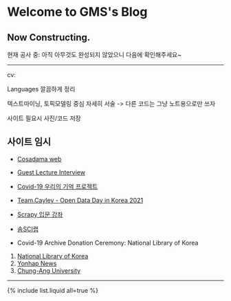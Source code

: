 # Welcome to GMS's Blog

## Now Constructing.

현재 공사 중: 아직 아무것도 완성되지 않았으니 다음에 확인해주세요~

---

cv:

Languages 깔끔하게 정리

텍스트마이닝, 토픽모델링 중심 자세히 서술 -> 다른 코드는 그냥 노트용으로만 쓰자

사이트 필요시 사진/코드 저장


## 사이트 임시

* [Cosadama web](https://cosadama.github.io/cosadama/)
* [Guest Lecture Interview](https://youtu.be/kQ_cynq0Yik?t=3060)
* [Covid-19 우리의 기억 프로젝트](http://okfn.kr/projects/covid-19-our-memory/index.html)
* [Team.Cayley - Open Data Day in Korea 2021](https://www.youtube.com/watch?v=L3i_Rng3i5s)
* [Scrapy 입문 강좌](https://www.edwith.org/Intro-to-Scrapy)
* [솜SCI랩](https://sites.google.com/view/somssi-lab/%ED%99%88?authuser=0)


* Covid-19 Archive Donation Ceremony: National Library of Korea
1. [National Library of Korea](https://news.cau.ac.kr/cms/FR_CON/BoardView.do?MENU_ID=10&CONTENTS_NO=&SITE_NO=5&BOARD_SEQ=1&BBS_SEQ=6611)
2. [Yonhap News](https://www.yna.co.kr/view/PYH20220210250800013)
3. [Chung-Ang University](https://news.cau.ac.kr/cms/FR_CON/BoardView.do?MENU_ID=10&CONTENTS_NO=&SITE_NO=5&BOARD_SEQ=1&BBS_SEQ=6611)

---

{% include list.liquid all=true %}
